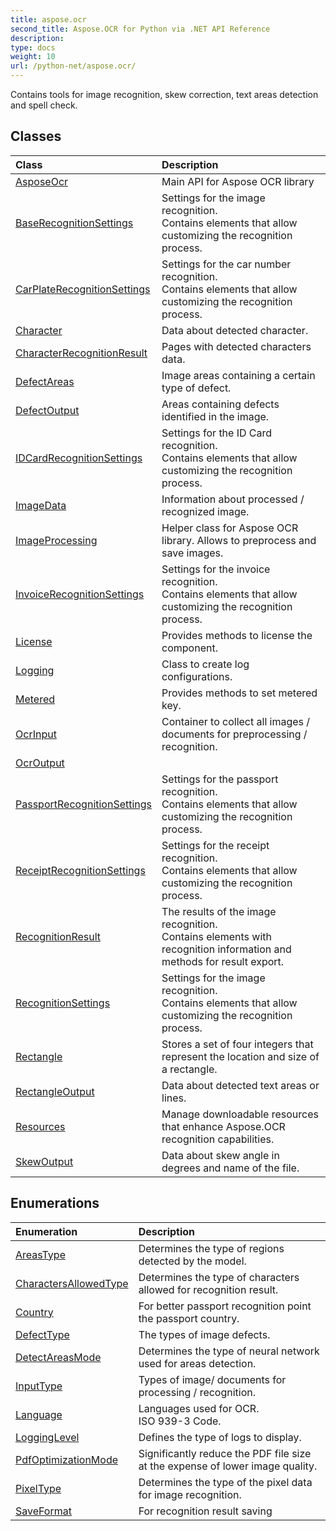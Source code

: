 ```yaml
---
title: aspose.ocr
second_title: Aspose.OCR for Python via .NET API Reference
description: 
type: docs
weight: 10
url: /python-net/aspose.ocr/
---
```



Contains tools for image recognition, skew correction, text areas detection and spell check.

## Classes
| Class | Description |
| :- | :- |
|[AsposeOcr](/ocr/python-net/aspose.ocr/asposeocr/)|Main API for Aspose OCR library|
|[BaseRecognitionSettings](/ocr/python-net/aspose.ocr/baserecognitionsettings/)|Settings for the image recognition.<br/>            Contains elements that allow customizing the recognition process.|
|[CarPlateRecognitionSettings](/ocr/python-net/aspose.ocr/carplaterecognitionsettings/)|Settings for the car number recognition.<br/>            Contains elements that allow customizing the recognition process.|
|[Character](/ocr/python-net/aspose.ocr/character/)|Data about detected character.|
|[CharacterRecognitionResult](/ocr/python-net/aspose.ocr/characterrecognitionresult/)|Pages with detected characters data.|
|[DefectAreas](/ocr/python-net/aspose.ocr/defectareas/)|Image areas containing a certain type of defect.|
|[DefectOutput](/ocr/python-net/aspose.ocr/defectoutput/)|Areas containing defects identified in the image.|
|[IDCardRecognitionSettings](/ocr/python-net/aspose.ocr/idcardrecognitionsettings/)|Settings for the ID Card recognition.<br/>            Contains elements that allow customizing the recognition process.|
|[ImageData](/ocr/python-net/aspose.ocr/imagedata/)|Information about processed / recognized image.|
|[ImageProcessing](/ocr/python-net/aspose.ocr/imageprocessing/)|Helper class for Aspose OCR library. Allows to preprocess and save images.|
|[InvoiceRecognitionSettings](/ocr/python-net/aspose.ocr/invoicerecognitionsettings/)|Settings for the invoice recognition.<br/>            Contains elements that allow customizing the recognition process.|
|[License](/ocr/python-net/aspose.ocr/license/)|Provides methods to license the component.|
|[Logging](/ocr/python-net/aspose.ocr/logging/)|Class to create log configurations.|
|[Metered](/ocr/python-net/aspose.ocr/metered/)|Provides methods to set metered key.|
|[OcrInput](/ocr/python-net/aspose.ocr/ocrinput/)|Container to collect all images / documents for preprocessing / recognition.|
|[OcrOutput](/ocr/python-net/aspose.ocr/ocroutput/)||
|[PassportRecognitionSettings](/ocr/python-net/aspose.ocr/passportrecognitionsettings/)|Settings for the passport recognition.<br/>            Contains elements that allow customizing the recognition process.|
|[ReceiptRecognitionSettings](/ocr/python-net/aspose.ocr/receiptrecognitionsettings/)|Settings for the receipt recognition.<br/>            Contains elements that allow customizing the recognition process.|
|[RecognitionResult](/ocr/python-net/aspose.ocr/recognitionresult/)|The results of the image recognition.<br/>            Contains elements with recognition information and methods for result export.|
|[RecognitionSettings](/ocr/python-net/aspose.ocr/recognitionsettings/)|Settings for the image recognition.<br/>            Contains elements that allow customizing the recognition process.|
|[Rectangle](/ocr/python-net/aspose.ocr/rectangle/)|Stores a set of four integers that represent the location and size of a rectangle.|
|[RectangleOutput](/ocr/python-net/aspose.ocr/rectangleoutput/)|Data about detected text areas or lines.|
|[Resources](/ocr/python-net/aspose.ocr/resources/)|Manage downloadable resources that enhance Aspose.OCR recognition capabilities.|
|[SkewOutput](/ocr/python-net/aspose.ocr/skewoutput/)|Data about skew angle in degrees and name of the file.|
## Enumerations
| Enumeration | Description |
| :- | :- |
|[AreasType](/ocr/python-net/aspose.ocr/areastype/)|Determines the type of regions detected by the model.|
|[CharactersAllowedType](/ocr/python-net/aspose.ocr/charactersallowedtype/)|Determines the type of characters allowed for recognition result.|
|[Country](/ocr/python-net/aspose.ocr/country/)|For better passport recognition point the passport country.|
|[DefectType](/ocr/python-net/aspose.ocr/defecttype/)|The types of image defects.|
|[DetectAreasMode](/ocr/python-net/aspose.ocr/detectareasmode/)|Determines the type of neural network used for areas detection.|
|[InputType](/ocr/python-net/aspose.ocr/inputtype/)|Types of image/ documents for processing / recognition.|
|[Language](/ocr/python-net/aspose.ocr/language/)|Languages used for OCR.<br/>            ISO 939-3 Code.|
|[LoggingLevel](/ocr/python-net/aspose.ocr/logginglevel/)|Defines the type of logs to display.|
|[PdfOptimizationMode](/ocr/python-net/aspose.ocr/pdfoptimizationmode/)|Significantly reduce the PDF file size at the expense of lower image quality.|
|[PixelType](/ocr/python-net/aspose.ocr/pixeltype/)|Determines the type of the pixel data for image recognition.|
|[SaveFormat](/ocr/python-net/aspose.ocr/saveformat/)|For recognition result saving|
